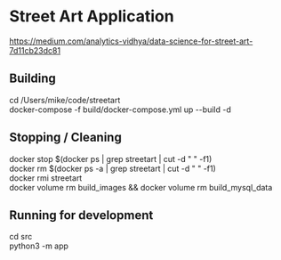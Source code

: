 # Street Art Application

https://medium.com/analytics-vidhya/data-science-for-street-art-7d11cb23dc81

## Building

cd /Users/mike/code/streetart  
docker-compose -f build/docker-compose.yml up --build -d


## Stopping / Cleaning

docker stop $(docker ps | grep streetart | cut -d " " -f1)  
docker rm $(docker ps -a | grep streetart | cut -d " " -f1)  
docker rmi streetart  
docker volume rm build_images && docker volume rm build_mysql_data  


## Running for development

cd src  
python3 -m app  
